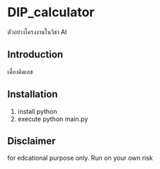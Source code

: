 # DIP_calculator
ตัวอย่างโครงงานในวิชา AI

## Introduction
เคื่องคิดเลข

## Installation
1. install python
2. execute python main.py

## Disclaimer
for edcational purpose only. Run on your own risk